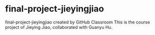 # final-project-jieyingjiao
final-project-jieyingjiao created by GitHub Classroom
This is the course project of Jieying Jiao, collaborated with Guanyu Hu.
